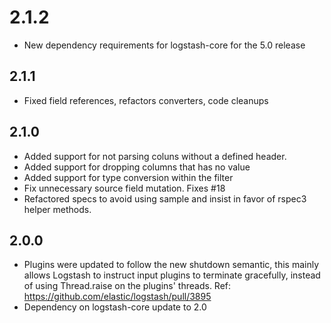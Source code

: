 # 2.1.2
  - New dependency requirements for logstash-core for the 5.0 release
## 2.1.1
 - Fixed field references, refactors converters, code cleanups

## 2.1.0
 - Added support for not parsing coluns without a defined header.
 - Added support for dropping columns that has no value
 - Added support for type conversion within the filter
 - Fix unnecessary source field mutation. Fixes #18
 - Refactored specs to avoid using sample and insist in favor of rspec3
   helper methods.

## 2.0.0
 - Plugins were updated to follow the new shutdown semantic, this mainly allows Logstash to instruct input plugins to terminate gracefully,
   instead of using Thread.raise on the plugins' threads. Ref: https://github.com/elastic/logstash/pull/3895
 - Dependency on logstash-core update to 2.0

